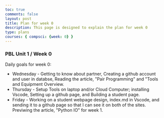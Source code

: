 ```yaml
---
toc: true
comments: false
layout: post
title: Plan for week 0
description: This page is designed to explain the plan for week 0
type: plans
courses: { compsci: {week: 0} }
---
```


### PBL Unit 1 / Week 0
Daily goals for week 0: 
- Wednesday - Getting to know about partner, Creating a github account and user in databse, Reading the article, "Pair Programming" and "Tools and Equipment Overview. 
- Thursday - Setup Tools on laptop and/or Cloud Computer; installing Vscode, Setting up a github page, and Building a student page.  
- Friday - Working on a student webpage design, index.md in Vscode, and sending it to a github page so that I can see it on both of the sites. Previwing the article, "Python IO" for week 1. 

